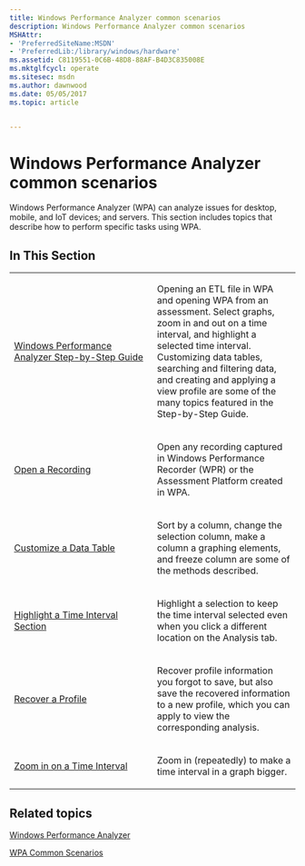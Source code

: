```yaml
---
title: Windows Performance Analyzer common scenarios
description: Windows Performance Analyzer common scenarios
MSHAttr:
- 'PreferredSiteName:MSDN'
- 'PreferredLib:/library/windows/hardware'
ms.assetid: C8119551-0C6B-48D8-88AF-B4D3C835008E
ms.mktglfcycl: operate
ms.sitesec: msdn
ms.author: dawnwood
ms.date: 05/05/2017
ms.topic: article


---
```


# Windows Performance Analyzer common scenarios


Windows Performance Analyzer (WPA) can analyze issues for desktop, mobile, and IoT devices; and servers. This section includes topics that describe how to perform specific tasks using WPA.

## In This Section


<table>
<colgroup>
<col width="50%" />
<col width="50%" />
</colgroup>
<tbody>
<tr class="odd">
<td><p><a href="wpa-step-by-step-guide.md" data-raw-source="[Windows Performance Analyzer Step-by-Step Guide](wpa-step-by-step-guide.md)">Windows Performance Analyzer Step-by-Step Guide</a></p></td>
<td><p>Opening an ETL file in WPA and opening WPA from an assessment. Select graphs, zoom in and out on a time interval, and highlight a selected time interval. Customizing data tables, searching and filtering data, and creating and applying a view profile are some of the many topics featured in the Step-by-Step Guide.</p></td>
</tr>
<tr class="even">
<td><p><a href="open-a-recording.md" data-raw-source="[Open a Recording](open-a-recording.md)">Open a Recording</a></p></td>
<td><p>Open any recording captured in Windows Performance Recorder (WPR) or the Assessment Platform created in WPA.</p></td>
</tr>
<tr class="odd">
<td><p><a href="customize-a-data-table.md" data-raw-source="[Customize a Data Table](customize-a-data-table.md)">Customize a Data Table</a></p></td>
<td><p>Sort by a column, change the selection column, make a column a graphing elements, and freeze column are some of the methods described.</p></td>
</tr>
<tr class="even">
<td><p><a href="highlight-a-time-interval-selection.md" data-raw-source="[Highlight a Time Interval Section](highlight-a-time-interval-selection.md)">Highlight a Time Interval Section</a></p></td>
<td><p>Highlight a selection to keep the time interval selected even when you click a different location on the Analysis tab.</p></td>
</tr>
<tr class="odd">
<td><p><a href="how-to-recover-a-profile.md" data-raw-source="[Recover a Profile](how-to-recover-a-profile.md)">Recover a Profile</a></p></td>
<td><p>Recover profile information you forgot to save, but also save the recovered information to a new profile, which you can apply to view the corresponding analysis.</p></td>
</tr>
<tr class="even">
<td><p><a href="zoom-in-on-a-time-interval.md" data-raw-source="[Zoom in on a Time Interval](zoom-in-on-a-time-interval.md)">Zoom in on a Time Interval</a></p></td>
<td><p>Zoom in (repeatedly) to make a time interval in a graph bigger.</p></td>
</tr>
</tbody>
</table>

 

## Related topics


[Windows Performance Analyzer](windows-performance-analyzer.md)

[WPA Common Scenarios](windows-performance-analyzer-common-scenarios.md)

 

 







